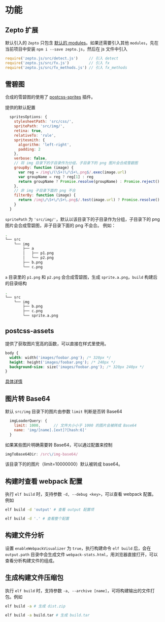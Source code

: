 # 功能

## Zepto 扩展

默认引入的 `Zepto` 只包含 [默认的 modules](http://zeptojs.com/#modules)。如果还需要引入其他 `modules`，先在当前项目中安装 `npm i --save zepto.js`，然后在 js 文件中引入

```js
require('zepto.js/src/detect.js')     // 引入 detect
require('zepto.js/src/fx.js')         // 引入 fx
require('zepto.js/src/fx_methods.js') // 引入 fx_methods
```

## 雪碧图

合成的雪碧图的使用了 [postcss-sprites](https://github.com/2createStudio/postcss-sprites) 插件。

提供的默认配置

```js
  spritesOptions: {
    stylesheetPath: 'src/css/',
    spritePath: 'src/img/',
    retina: true,
    relativeTo: 'rule',
    spritesmith: {
      algorithm: 'left-right',
      padding: 2
    },
    verbose: false,
    // 将 img 目录下的子目录作为分组，子目录下的 png 图片会合成雪碧图
    groupBy: function (image) {
      var reg = /img\/(\S+)\/\S+\.png$/.exec(image.url)
      var groupName = reg ? reg[1] : reg
      return groupName ? Promise.resolve(groupName) : Promise.reject()
    },
    // 非 img 子目录下面的 png 不合
    filterBy: function (image) {
      return /img\/\S+\/\S+\.png$/.test(image.url) ? Promise.resolve() : Promise.reject()
    }
  }
```

`spritePath` 为 `'src/img/'`，默认以该目录下的子目录作为分组，子目录下的 png 图片会合成雪碧图，非子目录下面的 png 不会合。
例如：

```sh
.
└── src
    └── img
        ├── a
        │   ├── p1.png
        │   └── p2.png
        ├── b.png
        └── c.png
```

`a` 目录里的 `p1.png` 和 `p2.png` 会合成雪碧图，生成 `sprite.a.png`，`build` 构建后的目录结构

```sh
.
└── src
    └── img
        ├── b.png
        ├── c.png
        └── sprite.a.png
```

## postcss-assets

提供了获取图片宽高的函数，可以直接在样式里使用。

```css
body {
  width: width('images/foobar.png'); /* 320px */
  height: height('images/foobar.png'); /* 240px */
  background-size: size('images/foobar.png'); /* 320px 240px */
}
```

[具体详情](https://github.com/assetsjs/postcss-assets#image-dimensions)

## 图片转 Base64

默认 `src/img` 目录下的图片由参数 `limit` 判断是否转 Base64

```js
  imgLoaderQuery: {
    limit: 1000,      // 文件大小小于 1000 的图片会被转成 Base64
    name: 'img/[name].[ext]?[hash:6]'
  }
```

如果某些图片明确需要转 Base64，可以通过配置来控制

```js
imgToBase64Dir: /src\/img-base64/
```

该目录下的的图片（limit=10000000）默认被转成 base64。

## 构建时查看 webpack 配置

执行 `elf build` 时，支持参数 `-d, --debug <key>`，可以查看 webpack 配置。例如

```sh
elf build -d 'output' # 查看 output 配置项

elf build -d '.' # 查看整个配置
```

## 构建文件分析

设置 `enableWebpackVisualizer` 为 `true`，执行构建命令 `elf build` 后，会在 `output.path` 目录中会生成文件 `webpack-stats.html`，用浏览器直接打开，可以查看分析构建文件的组成。

## 生成构建文件压缩包

执行 `elf build` 时，支持参数 `-a, --archive [name]`，可将构建输出的文件打包。例如

```sh
elf build -a # 生成 dist.zip

elf build -a build.tar # 生成 build.tar
```
